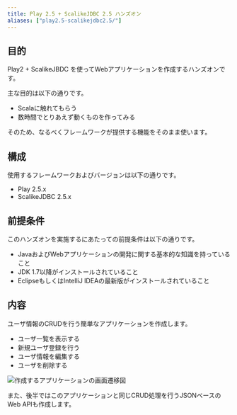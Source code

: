 ```yaml
---
title: Play 2.5 + ScalikeJDBC 2.5 ハンズオン
aliases: ["play2.5-scalikejdbc2.5/"]
---
```


## 目的

Play2 + ScalikeJBDC を使ってWebアプリケーションを作成するハンズオンです。

主な目的は以下の通りです。

* Scalaに触れてもらう
* 数時間でとりあえず動くものを作ってみる

そのため、なるべくフレームワークが提供する機能をそのまま使います。

## 構成

使用するフレームワークおよびバージョンは以下の通りです。

* Play 2.5.x
* ScalikeJDBC 2.5.x

## 前提条件

このハンズオンを実施するにあたっての前提条件は以下の通りです。

* JavaおよびWebアプリケーションの開発に関する基本的な知識を持っていること
* JDK 1.7以降がインストールされていること
* EclipseもしくはIntelliJ IDEAの最新版がインストールされていること

## 内容

ユーザ情報のCRUDを行う簡単なアプリケーションを作成します。

* ユーザ一覧を表示する
* 新規ユーザ登録を行う
* ユーザ情報を編集する
* ユーザを削除する

![作成するアプリケーションの画面遷移図](../images/play2.5-scalikejdbc2.5/flow.png)

また、後半ではこのアプリケーションと同じCRUD処理を行うJSONベースのWeb APIも作成します。
